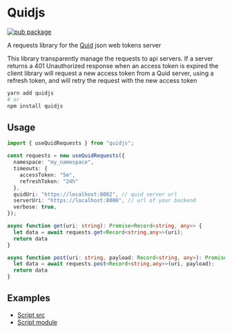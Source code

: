 # Quidjs

[![pub package](https://img.shields.io/npm/v/quidjs)](https://www.npmjs.com/package/quidjs)

A requests library for the [Quid](https://github.com/synw/quid) json web tokens server

This library transparently manage the requests to api servers. If a server returns a 401 Unauthorized response
when an access token is expired the client library will request a new access token from a Quid server, using a refresh
token, and will retry the request with the new access token

```bash
yarn add quidjs
# or
npm install quidjs
```

## Usage

```typescript
import { useQuidRequests } from "quidjs";

const requests = new useQuidRequests({
  namespace: "my_namespace",
  timeouts: {
    accessToken: "5m",
    refreshToken: "24h"
  },
  quidUri: "https://localhost:8082", // quid server url
  serverUri: "https://localhost:8000", // url of your backend
  verbose: true,
});

async function get(uri: string): Promise<Record<string, any>> {
  let data = await requests.get<Record<string,any>>(uri);
  return data
}

async function post(uri: string, payload: Record<string, any>): Promise<Record<string, any>> {
  let data = await requests.post<Record<string,any>>(uri, payload);
  return data
}
```

## Examples

- [Script src](examples/umd)
- [Script module](examples/esm)


